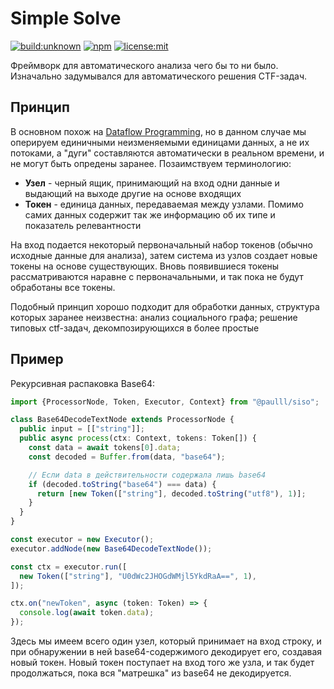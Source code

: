 # Simple Solve

[![build:unknown](https://travis-ci.org/paulll/siso.svg?branch=master)](https://travis-ci.org/paulll/siso)
[![npm](https://img.shields.io/npm/v/@paulll/siso.svg)](https://npmjs.com@paulll/siso)
[![license:mit](https://img.shields.io/npm/l/@paulll/siso.svg)](https://github.com/paulll/siso/blob/master/LICENSE)

Фреймворк для автоматического анализа чего бы то ни было. Изначально 
задумывался для автоматического решения CTF-задач.

## Принцип

В основном похож на [Dataflow Programming](https://ru.wikipedia.org/wiki/Программирование_потоков_данных),
но в данном случае мы оперируем единичными неизменяемыми единицами данных, а не их потоками, а 
"дуги" составляются автоматически в реальном времени, и не могут быть опредены заранее. Позаимствуем
терминологию:

- __Узел__ - черный ящик, принимающий на вход одни данные и выдающий на выходе другие 
на основе входящих
- __Токен__ - единица данных, передаваемая между узлами. Помимо самих данных содержит 
так же информацию об их типе и показатель релевантности

На вход подается некоторый первоначальный набор токенов (обычно исходные данные для анализа),
затем система из узлов создает новые токены на основе существующих. 
Вновь появившиеся токены рассматриваются наравне с первоначальными, и так пока не будут обработаны
все токены.

Подобный принцип хорошо подходит для обработки данных, структура которых заранее неизвестна:
анализ социального графа; решение типовых ctf-задач, декомпозирующихся в более простые

## Пример

Рекурсивная распаковка Base64:

```typescript
import {ProcessorNode, Token, Executor, Context} from "@paulll/siso";

class Base64DecodeTextNode extends ProcessorNode {
  public input = [["string"]];
  public async process(ctx: Context, tokens: Token[]) {
    const data = await tokens[0].data;
    const decoded = Buffer.from(data, "base64");

    // Если data в действительности содержала лишь base64
    if (decoded.toString("base64") === data) {
      return [new Token(["string"], decoded.toString("utf8"), 1)];
    }
  }
}

const executor = new Executor();
executor.addNode(new Base64DecodeTextNode());

const ctx = executor.run([
  new Token(["string"], "U0dWc2JHOGdWMjl5YkdRaA==", 1),
]);

ctx.on("newToken", async (token: Token) => {
  console.log(await token.data);
});
```

Здесь мы имеем всего один узел, который принимает на вход строку, и при обнаружении в ней
base64-содержимого декодирует его, создавая новый токен. Новый токен поступает на вход 
того же узла, и так будет продолжаться, пока вся "матрешка" из base64 не декодируется.



